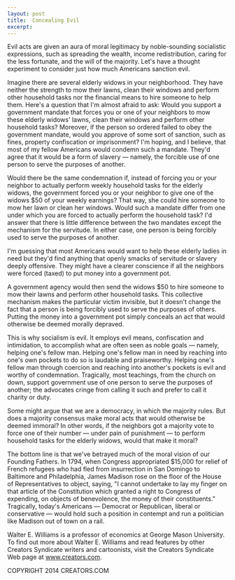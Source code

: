 ```yaml
---
layout: post
title:  Concealing Evil
excerpt:
---
```


Evil acts are given an aura of moral legitimacy by noble-sounding socialistic expressions, such as spreading the wealth, income redistribution, caring for the less fortunate, and the will of the majority. Let's have a thought experiment to consider just how much Americans sanction evil.

Imagine there are several elderly widows in your neighborhood. They have neither the strength to mow their lawns, clean their windows and perform other household tasks nor the financial means to hire someone to help them. Here's a question that I'm almost afraid to ask: Would you support a government mandate that forces you or one of your neighbors to mow these elderly widows' lawns, clean their windows and perform other household tasks? Moreover, if the person so ordered failed to obey the government mandate, would you approve of some sort of sanction, such as fines, property confiscation or imprisonment? I'm hoping, and I believe, that most of my fellow Americans would condemn such a mandate. They'd agree that it would be a form of slavery — namely, the forcible use of one person to serve the purposes of another.

Would there be the same condemnation if, instead of forcing you or your neighbor to actually perform weekly household tasks for the elderly widows, the government forced you or your neighbor to give one of the widows $50 of your weekly earnings? That way, she could hire someone to mow her lawn or clean her windows. Would such a mandate differ from one under which you are forced to actually perform the household task? I'd answer that there is little difference between the two mandates except the mechanism for the servitude. In either case, one person is being forcibly used to serve the purposes of another.

I'm guessing that most Americans would want to help these elderly ladies in need but they'd find anything that openly smacks of servitude or slavery deeply offensive. They might have a clearer conscience if all the neighbors were forced (taxed) to put money into a government pot.

 A government agency would then send the widows $50 to hire someone to mow their lawns and perform other household tasks. This collective mechanism makes the particular victim invisible, but it doesn't change the fact that a person is being forcibly used to serve the purposes of others. Putting the money into a government pot simply conceals an act that would otherwise be deemed morally depraved.

This is why socialism is evil. It employs evil means, confiscation and intimidation, to accomplish what are often seen as noble goals — namely, helping one's fellow man. Helping one's fellow man in need by reaching into one's own pockets to do so is laudable and praiseworthy. Helping one's fellow man through coercion and reaching into another's pockets is evil and worthy of condemnation. Tragically, most teachings, from the church on down, support government use of one person to serve the purposes of another; the advocates cringe from calling it such and prefer to call it charity or duty.

Some might argue that we are a democracy, in which the majority rules. But does a majority consensus make moral acts that would otherwise be deemed immoral? In other words, if the neighbors got a majority vote to force one of their number — under pain of punishment — to perform household tasks for the elderly widows, would that make it moral?

The bottom line is that we've betrayed much of the moral vision of our Founding Fathers. In 1794, when Congress appropriated $15,000 for relief of French refugees who had fled from insurrection in San Domingo to Baltimore and Philadelphia, James Madison rose on the floor of the House of Representatives to object, saying, "I cannot undertake to lay my finger on that article of the Constitution which granted a right to Congress of expending, on objects of benevolence, the money of their constituents." Tragically, today's Americans — Democrat or Republican, liberal or conservative — would hold such a position in contempt and run a politician like Madison out of town on a rail.

Walter E. Williams is a professor of economics at George Mason University. To find out more about Walter E. Williams and read features by other Creators Syndicate writers and cartoonists, visit the Creators Syndicate Web page at www.creators.com.

COPYRIGHT 2014 CREATORS.COM
